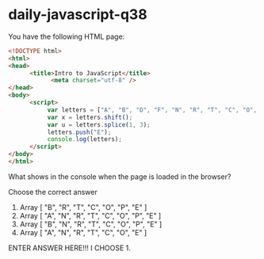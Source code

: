 # daily-javascript-q38

You have the following HTML page: 
```html
<!DOCTYPE html> 
<html> 
<head> 
      <title>Intro to JavaScript</title> 
          	<meta charset="utf-8" /> 
</head> 
<body> 
      <script> 
           var letters = ["A", "B", "D", "F", "N", "R", "T", "C", "O", "P"]; 
           var x = letters.shift(); 
           var u = letters.splice(1, 3); 
           letters.push("E"); 
           console.log(letters); 
      </script> 
</body> 
</html> 
```

What shows in the console when the page is loaded in the browser?

Choose the correct answer

1) Array [ "B", "R", "T", "C", "O", "P", "E" ]
2) Array [ "A", "N", "R", "T", "C", "O", "P", "E" ]
3) Array [ "B", "N", "R", "T", "C", "O", "P", "E" ]
4) Array [ "A", "N", "R", "T", "C", "O", "E" ]

ENTER ANSWER HERE!!!
I CHOOSE 1.
